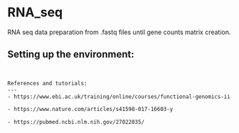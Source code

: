 # RNA_seq
 RNA seq data preparation from .fastq files until gene counts matrix creation.

Setting up the environment:
---
```bash


References and tutorials:
---
- https://www.ebi.ac.uk/training/online/courses/functional-genomics-ii-common-technologies-and-data-analysis-methods/rna-sequencing/performing-a-rna-seq-experiment/

- https://www.nature.com/articles/s41598-017-16603-y

- https://pubmed.ncbi.nlm.nih.gov/27022035/
